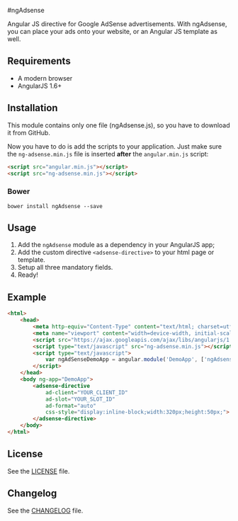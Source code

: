#ngAdsense

Angular JS directive for Google AdSense advertisements. With ngAdsense, you can place your ads onto your website, or an Angular JS template as well.

## Requirements

 - A modern browser
 - AngularJS 1.6+
 
## Installation

This module contains only one file (ngAdsense.js), so you have to download it from GitHub.

Now you have to do is add the scripts to your application. Just make sure the `ng-adsense.min.js` file is inserted **after** the `angular.min.js` script:

```html
<script src="angular.min.js"></script>
<script src="ng-adsense.min.js"></script>
```

### Bower
```
bower install ngAdsense --save
```

## Usage

 1. Add the `ngAdsense` module as a dependency in your AngularJS app;
 2. Add the custom directive `<adsense-directive>` to your html page or template.
 3. Setup all three mandatory fields.
 4. Ready!

## Example

```html
<html>
	<head>
		<meta http-equiv="Content-Type" content="text/html; charset=utf-8">
		<meta name="viewport" content="width=device-width, initial-scale=1">
		<script src="https://ajax.googleapis.com/ajax/libs/angularjs/1.6.4/angular.min.js"></script>
		<script type="text/javascript" src="ng-adsense.min.js"></script>
		<script type="text/javascript">
			var ngAdSenseDemoApp = angular.module('DemoApp', ['ngAdsense']);
		</script>
	</head>
	<body ng-app="DemoApp">
		<adsense-directive 
			ad-client="YOUR_CLIENT_ID"
			ad-slot="YOUR_SLOT_ID" 
			ad-format="auto"
			css-style="display:inline-block;width:320px;height:50px;">
		</adsense-directive>
	</body>
</html>
```

## License

See the [LICENSE](https://github.com/szrnka-peter/ngAdsense/blob/master/LICENSE) file.

## Changelog

See the [CHANGELOG](https://github.com/szrnka-peter/ngAdsense/blob/master/CHANGELOG.md) file.
